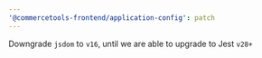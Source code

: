 ```yaml
---
'@commercetools-frontend/application-config': patch
---
```


Downgrade `jsdom` to `v16`, until we are able to upgrade to Jest `v28+`
